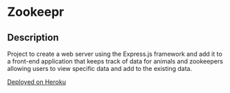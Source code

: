 # Zookeepr

## Description
Project to create a web server using the Express.js framework and add it to a front-end application that keeps track of data for animals and zookeepers allowing users to view specific data and add to the existing data. 

[Deployed on Heroku](https://morning-castle-97493.herokuapp.com/)
